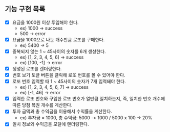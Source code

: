## 기능 구현 목록

- [x] 요금을 1000원 이상 투입해야 한다.
  - ex) 1000 -> success
  - 500 -> error
- [x] 요금을 1000으로 나눈 개수만큼 로또를 구매한다.
  - ex) 5400 -> 5
- [x] 중복되지 않는 1 ~ 45사이의 숫자를 6개 생성한다.
  - ex) [1, 2, 3, 4, 5, 6] -> success
  - ex) [100, -1] -> error
- [x] 생성된 로또를 렌더링한다.
- [x] 번호 보기 토글 버튼을 클릭해 로또 번호를 볼 수 있어야 한다.
- [x] 로또 번호 입력할 때 1 ~ 45사이의 숫자가 7개 입력돼야 한다.
  - ex) [1, 2, 3, 4, 5, 6, 7] -> success
  - ex) [-1, 46] -> error
- [x] 입력한 로또 번호와 구입한 로또 번호가 얼만큼 일치하는지,
      즉, 일치한 번호 개수에 따른 당첨 복권 개수를 계산한다.
- [x] 투자 금액과 총 수익금을 이용해서 수익률을 계산한다.
  - ex) 투자금 = 1000, 총 수익금: 5000 -> 1000 / 5000 x 100 -> 20%
- [x] 일치 정보와 수익금을 모달에 랜더링한다.

